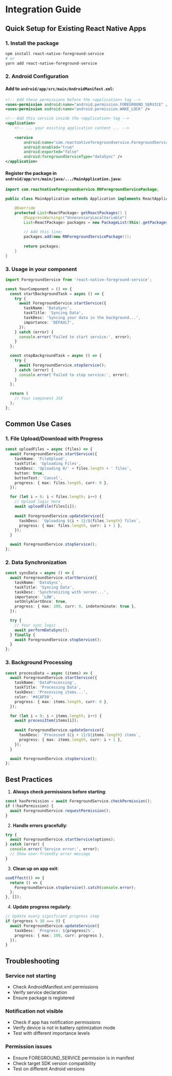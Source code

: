 # Integration Guide

## Quick Setup for Existing React Native Apps

### 1. Install the package

```bash
npm install react-native-foreground-service
# or
yarn add react-native-foreground-service
```

### 2. Android Configuration

#### Add to `android/app/src/main/AndroidManifest.xml`:

```xml
<!-- Add these permissions before the <application> tag -->
<uses-permission android:name="android.permission.FOREGROUND_SERVICE" />
<uses-permission android:name="android.permission.WAKE_LOCK" />

<!-- Add this service inside the <application> tag -->
<application>
    <!-- ... your existing application content ... -->
    
    <service
        android:name="com.reactnativeforegroundservice.ForegroundService"
        android:enabled="true"
        android:exported="false"
        android:foregroundServiceType="dataSync" />
</application>
```

#### Register the package in `android/app/src/main/java/.../MainApplication.java`:

```java
import com.reactnativeforegroundservice.RNForegroundServicePackage;

public class MainApplication extends Application implements ReactApplication {

    @Override
    protected List<ReactPackage> getReactPackages() {
        @SuppressWarnings("UnnecessaryLocalVariable")
        List<ReactPackage> packages = new PackageList(this).getPackages();
        
        // Add this line:
        packages.add(new RNForegroundServicePackage());
        
        return packages;
    }
}
```

### 3. Usage in your component

```typescript
import ForegroundService from 'react-native-foreground-service';

const YourComponent = () => {
  const startBackgroundTask = async () => {
    try {
      await ForegroundService.startService({
        taskName: 'DataSync',
        taskTitle: 'Syncing Data',
        taskDesc: 'Syncing your data in the background...',
        importance: 'DEFAULT',
      });
    } catch (error) {
      console.error('Failed to start service:', error);
    }
  };

  const stopBackgroundTask = async () => {
    try {
      await ForegroundService.stopService();
    } catch (error) {
      console.error('Failed to stop service:', error);
    }
  };

  return (
    // Your component JSX
  );
};
```

## Common Use Cases

### 1. File Upload/Download with Progress

```typescript
const uploadFiles = async (files) => {
  await ForegroundService.startService({
    taskName: 'FileUpload',
    taskTitle: 'Uploading Files',
    taskDesc: 'Uploading 0/' + files.length + ' files',
    button: true,
    buttonText: 'Cancel',
    progress: { max: files.length, curr: 0 },
  });

  for (let i = 0; i < files.length; i++) {
    // Upload logic here
    await uploadFile(files[i]);
    
    await ForegroundService.updateService({
      taskDesc: `Uploading ${i + 1}/${files.length} files`,
      progress: { max: files.length, curr: i + 1 },
    });
  }

  await ForegroundService.stopService();
};
```

### 2. Data Synchronization

```typescript
const syncData = async () => {
  await ForegroundService.startService({
    taskName: 'DataSync',
    taskTitle: 'Syncing Data',
    taskDesc: 'Synchronizing with server...',
    importance: 'LOW',
    setOnlyAlertOnce: true,
    progress: { max: 100, curr: 0, indeterminate: true },
  });

  try {
    // Your sync logic
    await performDataSync();
  } finally {
    await ForegroundService.stopService();
  }
};
```

### 3. Background Processing

```typescript
const processData = async (items) => {
  await ForegroundService.startService({
    taskName: 'DataProcessing',
    taskTitle: 'Processing Data',
    taskDesc: 'Processing items...',
    color: '#4CAF50',
    progress: { max: items.length, curr: 0 },
  });

  for (let i = 0; i < items.length; i++) {
    await processItem(items[i]);
    
    await ForegroundService.updateService({
      taskDesc: `Processed ${i + 1}/${items.length} items`,
      progress: { max: items.length, curr: i + 1 },
    });
  }

  await ForegroundService.stopService();
};
```

## Best Practices

1. **Always check permissions before starting**:
```typescript
const hasPermission = await ForegroundService.checkPermission();
if (!hasPermission) {
  await ForegroundService.requestPermission();
}
```

2. **Handle errors gracefully**:
```typescript
try {
  await ForegroundService.startService(options);
} catch (error) {
  console.error('Service error:', error);
  // Show user-friendly error message
}
```

3. **Clean up on app exit**:
```typescript
useEffect(() => {
  return () => {
    ForegroundService.stopService().catch(console.error);
  };
}, []);
```

4. **Update progress regularly**:
```typescript
// Update every significant progress step
if (progress % 10 === 0) {
  await ForegroundService.updateService({
    taskDesc: `Progress: ${progress}%`,
    progress: { max: 100, curr: progress },
  });
}
```

## Troubleshooting

### Service not starting
- Check AndroidManifest.xml permissions
- Verify service declaration
- Ensure package is registered

### Notification not visible
- Check if app has notification permissions
- Verify device is not in battery optimization mode
- Test with different importance levels

### Permission issues
- Ensure FOREGROUND_SERVICE permission is in manifest
- Check target SDK version compatibility
- Test on different Android versions
